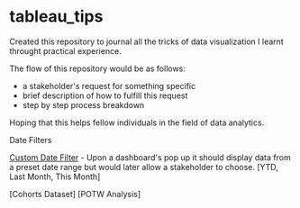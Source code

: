 # tableau_tips
Created this repository to journal all the tricks of data visualization I learnt throught practical experience. 

The flow of this repository would be as follows:
  - a stakeholder's request for something specific
  - brief description of how to fulfill this request
  - step by step process breakdown

Hoping that this helps fellow individuals in the field of data analytics. 

Date Filters 

[Custom Date Filter](https://github.com/fpfun/tableau_tips/blob/main/Custom_Date_Filter) - Upon a dashboard's pop up it should display data from a preset date range but would later allow a stakeholder to choose.
[YTD, Last Month, This Month]


[Cohorts Dataset]
[POTW Analysis]



